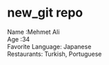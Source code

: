 # new_git repo

Name :Mehmet Ali  
Age :34  
Favorite Language: Japanese  
Restaurants: Turkish, Portuguese
